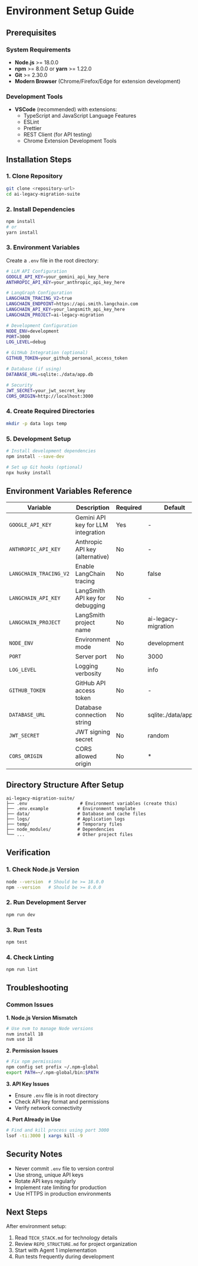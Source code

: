 # Environment Setup Guide

## Prerequisites

### System Requirements
- **Node.js** >= 18.0.0
- **npm** >= 8.0.0 or **yarn** >= 1.22.0
- **Git** >= 2.30.0
- **Modern Browser** (Chrome/Firefox/Edge for extension development)

### Development Tools
- **VSCode** (recommended) with extensions:
  - TypeScript and JavaScript Language Features
  - ESLint
  - Prettier
  - REST Client (for API testing)
  - Chrome Extension Development Tools

## Installation Steps

### 1. Clone Repository
```bash
git clone <repository-url>
cd ai-legacy-migration-suite
```

### 2. Install Dependencies
```bash
npm install
# or
yarn install
```

### 3. Environment Variables
Create a `.env` file in the root directory:

```bash
# LLM API Configuration
GOOGLE_API_KEY=your_gemini_api_key_here
ANTHROPIC_API_KEY=your_anthropic_api_key_here

# LangGraph Configuration
LANGCHAIN_TRACING_V2=true
LANGCHAIN_ENDPOINT=https://api.smith.langchain.com
LANGCHAIN_API_KEY=your_langsmith_api_key_here
LANGCHAIN_PROJECT=ai-legacy-migration

# Development Configuration
NODE_ENV=development
PORT=3000
LOG_LEVEL=debug

# GitHub Integration (optional)
GITHUB_TOKEN=your_github_personal_access_token

# Database (if using)
DATABASE_URL=sqlite:./data/app.db

# Security
JWT_SECRET=your_jwt_secret_key
CORS_ORIGIN=http://localhost:3000
```

### 4. Create Required Directories
```bash
mkdir -p data logs temp
```

### 5. Development Setup
```bash
# Install development dependencies
npm install --save-dev

# Set up Git hooks (optional)
npx husky install
```

## Environment Variables Reference

| Variable | Description | Required | Default |
|----------|-------------|----------|---------|
| `GOOGLE_API_KEY` | Gemini API key for LLM integration | Yes | - |
| `ANTHROPIC_API_KEY` | Anthropic API key (alternative) | No | - |
| `LANGCHAIN_TRACING_V2` | Enable LangChain tracing | No | false |
| `LANGCHAIN_API_KEY` | LangSmith API key for debugging | No | - |
| `LANGCHAIN_PROJECT` | LangSmith project name | No | ai-legacy-migration |
| `NODE_ENV` | Environment mode | No | development |
| `PORT` | Server port | No | 3000 |
| `LOG_LEVEL` | Logging verbosity | No | info |
| `GITHUB_TOKEN` | GitHub API access token | No | - |
| `DATABASE_URL` | Database connection string | No | sqlite:./data/app.db |
| `JWT_SECRET` | JWT signing secret | No | random |
| `CORS_ORIGIN` | CORS allowed origin | No | * |

## Directory Structure After Setup

```
ai-legacy-migration-suite/
├── .env                    # Environment variables (create this)
├── .env.example           # Environment template
├── data/                  # Database and cache files
├── logs/                  # Application logs
├── temp/                  # Temporary files
├── node_modules/          # Dependencies
└── ...                    # Other project files
```

## Verification

### 1. Check Node.js Version
```bash
node --version  # Should be >= 18.0.0
npm --version   # Should be >= 8.0.0
```

### 2. Run Development Server
```bash
npm run dev
```

### 3. Run Tests
```bash
npm test
```

### 4. Check Linting
```bash
npm run lint
```

## Troubleshooting

### Common Issues

**1. Node.js Version Mismatch**
```bash
# Use nvm to manage Node versions
nvm install 18
nvm use 18
```

**2. Permission Issues**
```bash
# Fix npm permissions
npm config set prefix ~/.npm-global
export PATH=~/.npm-global/bin:$PATH
```

**3. API Key Issues**
- Ensure `.env` file is in root directory
- Check API key format and permissions
- Verify network connectivity

**4. Port Already in Use**
```bash
# Find and kill process using port 3000
lsof -ti:3000 | xargs kill -9
```

## Security Notes

- Never commit `.env` file to version control
- Use strong, unique API keys
- Rotate API keys regularly
- Implement rate limiting for production
- Use HTTPS in production environments

## Next Steps

After environment setup:
1. Read `TECH_STACK.md` for technology details
2. Review `REPO_STRUCTURE.md` for project organization
3. Start with Agent 1 implementation
4. Run tests frequently during development